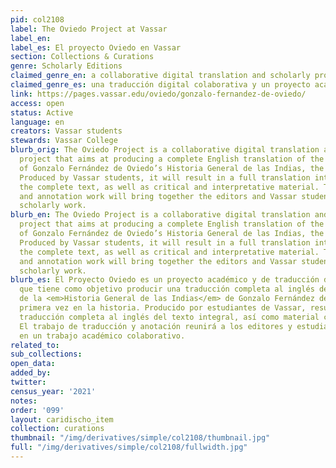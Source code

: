 ```yaml
---
pid: col2108
label: The Oviedo Project at Vassar
label_en:
label_es: El proyecto Oviedo en Vassar
section: Collections & Curations
genre: Scholarly Editions
claimed_genre_en: a collaborative digital translation and scholarly project
claimed_genre_es: una traducción digital colaborativa y un proyecto académico
link: https://pages.vassar.edu/oviedo/gonzalo-fernandez-de-oviedo/
access: open
status: Active
language: en
creators: Vassar students
stewards: Vassar College
blurb_orig: The Oviedo Project is a collaborative digital translation and scholarly
  project that aims at producing a complete English translation of the complete text
  of Gonzalo Fernández de Oviedo’s Historia General de las Indias, the first ever.
  Produced by Vassar students, it will result in a full translation into English of
  the complete text, as well as critical and interpretative material. The translation
  and annotation work will bring together the editors and Vassar students in collaborative
  scholarly work.
blurb_en: The Oviedo Project is a collaborative digital translation and scholarly
  project that aims at producing a complete English translation of the complete text
  of Gonzalo Fernández de Oviedo’s Historia General de las Indias, the first ever.
  Produced by Vassar students, it will result in a full translation into English of
  the complete text, as well as critical and interpretative material. The translation
  and annotation work will bring together the editors and Vassar students in collaborative
  scholarly work.
blurb_es: El Proyecto Oviedo es un proyecto académico y de traducción digital colaborativa
  que tiene como objetivo producir una traducción completa al inglés del texto completo
  de la <em>Historia General de las Indias</em> de Gonzalo Fernández de Oviedo, por
  primera vez en la historia. Producido por estudiantes de Vassar, resultará en una
  traducción completa al inglés del texto integral, así como material crítico e interpretativo.
  El trabajo de traducción y anotación reunirá a los editores y estudiantes de Vassar
  en un trabajo académico colaborativo.
related_to:
sub_collections:
open_data:
added_by:
twitter:
census_year: '2021'
notes:
order: '099'
layout: caridischo_item
collection: curations
thumbnail: "/img/derivatives/simple/col2108/thumbnail.jpg"
full: "/img/derivatives/simple/col2108/fullwidth.jpg"
---
```

